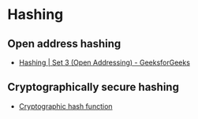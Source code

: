 # Hashing

## Open address hashing

- [Hashing | Set 3 (Open Addressing) - GeeksforGeeks](https://www.geeksforgeeks.org/hashing-set-3-open-addressing/)

## Cryptographically secure hashing

- [Cryptographic hash function](https://en.wikipedia.org/wiki/Cryptographic_hash_function)
